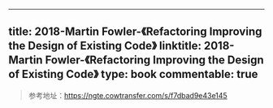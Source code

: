 
---
title: 2018-Martin Fowler-《Refactoring Improving the Design of Existing Code》
linktitle: 2018-Martin Fowler-《Refactoring Improving the Design of Existing Code》
type: book
commentable: true
---

> 参考地址：https://ngte.cowtransfer.com/s/f7dbad9e43e145

    